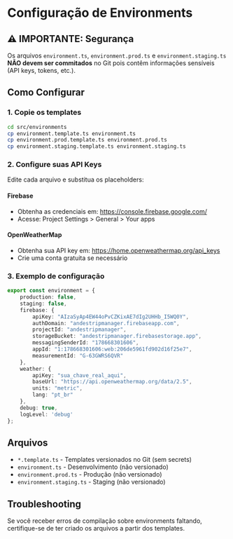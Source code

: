 # Configuração de Environments

## ⚠️ IMPORTANTE: Segurança

Os arquivos `environment.ts`, `environment.prod.ts` e `environment.staging.ts` **NÃO devem ser commitados** no Git pois contêm informações sensíveis (API keys, tokens, etc.).

## Como Configurar

### 1. Copie os templates

```bash
cd src/environments
cp environment.template.ts environment.ts
cp environment.prod.template.ts environment.prod.ts
cp environment.staging.template.ts environment.staging.ts
```

### 2. Configure suas API Keys

Edite cada arquivo e substitua os placeholders:

#### Firebase
- Obtenha as credenciais em: https://console.firebase.google.com/
- Acesse: Project Settings > General > Your apps

#### OpenWeatherMap
- Obtenha sua API key em: https://home.openweathermap.org/api_keys
- Crie uma conta gratuita se necessário

### 3. Exemplo de configuração

```typescript
export const environment = {
    production: false,
    staging: false,
    firebase: {
        apiKey: "AIzaSyAp4EW44oPvCZKixAE7dIg2UHHb_I5WQ0Y",
        authDomain: "andestripmanager.firebaseapp.com",
        projectId: "andestripmanager",
        storageBucket: "andestripmanager.firebasestorage.app",
        messagingSenderId: "178668301606",
        appId: "1:178668301606:web:206de5961fd902d16f25e7",
        measurementId: "G-63GWRS6QVR"
    },
    weather: {
        apiKey: "sua_chave_real_aqui",
        baseUrl: "https://api.openweathermap.org/data/2.5",
        units: "metric",
        lang: "pt_br"
    },
    debug: true,
    logLevel: 'debug'
};
```

## Arquivos

- `*.template.ts` - Templates versionados no Git (sem secrets)
- `environment.ts` - Desenvolvimento (não versionado)
- `environment.prod.ts` - Produção (não versionado)
- `environment.staging.ts` - Staging (não versionado)

## Troubleshooting

Se você receber erros de compilação sobre environments faltando, certifique-se de ter criado os arquivos a partir dos templates.
